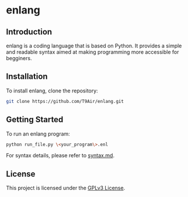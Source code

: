 # enlang

## Introduction

enlang is a coding language that is based on Python. It provides a simple and readable syntax aimed at making programming more accessible for begginers.

## Installation

To install enlang, clone the repository:

```bash
git clone https://github.com/T9Air/enlang.git
```

## Getting Started

To run an enlang program:

```bash
python run_file.py \<your_program\>.enl
```

For syntax details, please refer to [syntax.md](syntax.md).

## License

This project is licensed under the [GPLv3 License](LICENSE).
